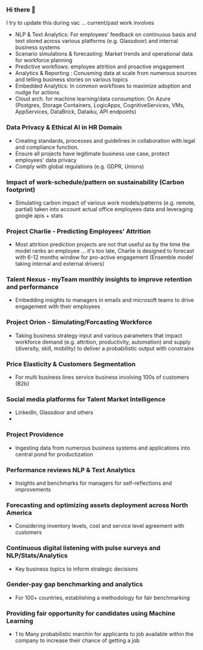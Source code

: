 ### Hi there 👋

 I try to update this during vac ... current/past work involves

- NLP & Text Analytics: For employees' feedback on continuous basis and text stored across various platforms (e.g. Glassdoor) and internal business systems
- Scenario simulations & forecasting: Market trends and operational data for workforce planning
- Predictive workflows: employee attrition and proactive engagement
- Analytics & Reporting : Conusming data at scale from numerous sources and telling business stories on various topics
- Embedded Analytics: In common workflows to maximize adoption and nudge for actions
- Cloud arch. for machine learning/data consumption: On Azure (Postgres, Storage Containers, LogicApps, CognitiveServices, VMs, AppServices, DataBrick, Dataiku, API endpoints)

### Data Privacy & Ethical AI in HR Domain
- Creating standards, processes and guidelines in collaboration with legal and compliance function.
- Ensure all projects have legitimate business use case, protect employees' data privacy
- Comply with global regulations (e.g. GDPR, Unions)

### Impact of work-schedule/pattern on sustainability (Carbon footprint)
- Simulating carbon impact of various work models/patterns (e.g. remote, partial) taken into account actual office employees data and leveraging google apis + stats

### Project Charlie - Predicting Employees' Attrition
- Most attrition prediction projects are not that useful as by the time the model ranks an employee ... it's too late, Charlie is designed to forecast with 6-12 months window for pro-active engagement (Ensemble model taking internal and external drivers) 

### Talent Nexus - myTeam monthly insights to improve retention and performance
- Embedding insights to managers in emails and microsoft teams to drive engagement with their employees

### Project Orion - Simulating/Forcasting Workforce
- Taking business strategy input and various parameters that impact workforce demand (e.g. attrition, productivity, automation) and supply (diversity, skill, mobility) to deliver a probabilistic output with constrains

### Price Elasticity & Customers Segmentation
- For multi business lines service business involving 100s of customers (B2b)

### Social media platforms for Talent Market Intelligence
- LinkedIn, Glassdoor and others
-
### Project Providence 
- Ingesting data from numerous business systems and applications into central pond for productization

### Performance reviews NLP & Text Analytics
- Insights and benchmarks for managers for self-reflections and improvements

### Forecasting and optimizing assets deployment across North America
- Considering inventory levels, cost and service level agreement with customers

### Continuous digital listening with pulse surveys and NLP/Stats/Analytics
- Key business topics to inform strategic decisions

### Gender-pay gap benchmarking and analytics
- For 100+ countries, establishing a methodology for fair benchmarking

### Providing fair opportunity for candidates using Machine Learning
- 1 to Many probabilistic marchin for applicants to job available within the company to increase their chance of getting a job
